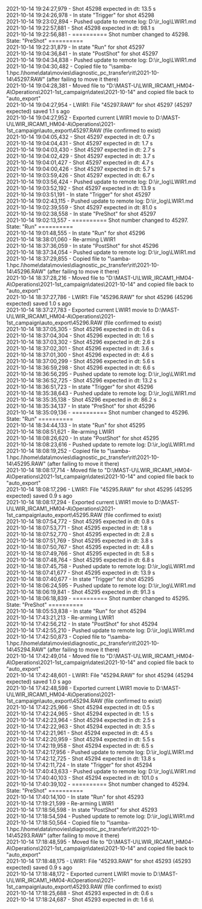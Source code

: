 2021-10-14 19:24:27,979 - Shot 45298 expected in dt: 13.5 s\
2021-10-14 19:24:26,978 - In state "Trigger" for shot 45298\
2021-10-14 19:23:02,894 - Pushed update to remote log: D:\ir_log\LWIR1.md\
2021-10-14 19:22:57,881 - Shot 45298 expected in dt: 98.1 s\
2021-10-14 19:22:56,881 - ========== Shot number changed to 45298. State: "PreShot" ==========\
2021-10-14 19:22:31,879 - In state "Run" for shot 45297\
2021-10-14 19:04:36,841 - In state "PostShot" for shot 45297\
2021-10-14 19:04:34,838 - Pushed update to remote log: D:\ir_log\LWIR1.md\
2021-10-14 19:04:30,482 - Copied file to "\\samba-1.hpc.l\home\data\movies\diagnostic_pc_transfer\rit\2021-10-14\45297.RAW" (after failing to move it there)\
2021-10-14 19:04:28,381 - Moved file to "D:\MAST-U\LWIR_IRCAM1_HM04-A\Operations\2021-1st_campaign\dates\2021-10-14" and copied file back to "auto_export"\
2021-10-14 19:04:27,954 - LWIR1: File "45297.RAW" for shot 45297 (45297 expected) saved 1.1 s ago\
2021-10-14 19:04:27,952 - Exported current LWIR1 movie to D:\MAST-U\LWIR_IRCAM1_HM04-A\Operations\2021-1st_campaign\auto_export\45297.RAW (file confirmed to exist)\
2021-10-14 19:04:05,432 - Shot 45297 expected in dt: 0.7 s\
2021-10-14 19:04:04,431 - Shot 45297 expected in dt: 1.7 s\
2021-10-14 19:04:03,430 - Shot 45297 expected in dt: 2.7 s\
2021-10-14 19:04:02,429 - Shot 45297 expected in dt: 3.7 s\
2021-10-14 19:04:01,427 - Shot 45297 expected in dt: 4.7 s\
2021-10-14 19:04:00,426 - Shot 45297 expected in dt: 5.7 s\
2021-10-14 19:03:59,426 - Shot 45297 expected in dt: 6.7 s\
2021-10-14 19:03:56,424 - Pushed update to remote log: D:\ir_log\LWIR1.md\
2021-10-14 19:03:52,192 - Shot 45297 expected in dt: 13.9 s\
2021-10-14 19:03:51,191 - In state "Trigger" for shot 45297\
2021-10-14 19:02:43,115 - Pushed update to remote log: D:\ir_log\LWIR1.md\
2021-10-14 19:02:39,559 - Shot 45297 expected in dt: 81.0 s\
2021-10-14 19:02:38,558 - In state "PreShot" for shot 45297\
2021-10-14 19:02:13,557 - ========== Shot number changed to 45297. State: "Run" ==========\
2021-10-14 19:01:48,555 - In state "Run" for shot 45296\
2021-10-14 18:38:01,060 - Re-arming LWIR1\
2021-10-14 18:37:36,059 - In state "PostShot" for shot 45296\
2021-10-14 18:37:34,054 - Pushed update to remote log: D:\ir_log\LWIR1.md\
2021-10-14 18:37:29,855 - Copied file to "\\samba-1.hpc.l\home\data\movies\diagnostic_pc_transfer\rit\2021-10-14\45296.RAW" (after failing to move it there)\
2021-10-14 18:37:28,216 - Moved file to "D:\MAST-U\LWIR_IRCAM1_HM04-A\Operations\2021-1st_campaign\dates\2021-10-14" and copied file back to "auto_export"\
2021-10-14 18:37:27,786 - LWIR1: File "45296.RAW" for shot 45296 (45296 expected) saved 1.0 s ago\
2021-10-14 18:37:27,783 - Exported current LWIR1 movie to D:\MAST-U\LWIR_IRCAM1_HM04-A\Operations\2021-1st_campaign\auto_export\45296.RAW (file confirmed to exist)\
2021-10-14 18:37:05,305 - Shot 45296 expected in dt: 0.6 s\
2021-10-14 18:37:04,304 - Shot 45296 expected in dt: 1.6 s\
2021-10-14 18:37:03,302 - Shot 45296 expected in dt: 2.6 s\
2021-10-14 18:37:02,301 - Shot 45296 expected in dt: 3.6 s\
2021-10-14 18:37:01,300 - Shot 45296 expected in dt: 4.6 s\
2021-10-14 18:37:00,299 - Shot 45296 expected in dt: 5.6 s\
2021-10-14 18:36:59,298 - Shot 45296 expected in dt: 6.6 s\
2021-10-14 18:36:56,295 - Pushed update to remote log: D:\ir_log\LWIR1.md\
2021-10-14 18:36:52,725 - Shot 45296 expected in dt: 13.2 s\
2021-10-14 18:36:51,723 - In state "Trigger" for shot 45296\
2021-10-14 18:35:38,643 - Pushed update to remote log: D:\ir_log\LWIR1.md\
2021-10-14 18:35:35,138 - Shot 45296 expected in dt: 86.2 s\
2021-10-14 18:35:34,137 - In state "PreShot" for shot 45296\
2021-10-14 18:35:09,136 - ========== Shot number changed to 45296. State: "Run" ==========\
2021-10-14 18:34:44,133 - In state "Run" for shot 45295\
2021-10-14 18:08:51,621 - Re-arming LWIR1\
2021-10-14 18:08:26,620 - In state "PostShot" for shot 45295\
2021-10-14 18:08:23,616 - Pushed update to remote log: D:\ir_log\LWIR1.md\
2021-10-14 18:08:19,252 - Copied file to "\\samba-1.hpc.l\home\data\movies\diagnostic_pc_transfer\rit\2021-10-14\45295.RAW" (after failing to move it there)\
2021-10-14 18:08:17,714 - Moved file to "D:\MAST-U\LWIR_IRCAM1_HM04-A\Operations\2021-1st_campaign\dates\2021-10-14" and copied file back to "auto_export"\
2021-10-14 18:08:17,296 - LWIR1: File "45295.RAW" for shot 45295 (45295 expected) saved 0.9 s ago\
2021-10-14 18:08:17,294 - Exported current LWIR1 movie to D:\MAST-U\LWIR_IRCAM1_HM04-A\Operations\2021-1st_campaign\auto_export\45295.RAW (file confirmed to exist)\
2021-10-14 18:07:54,772 - Shot 45295 expected in dt: 0.8 s\
2021-10-14 18:07:53,771 - Shot 45295 expected in dt: 1.8 s\
2021-10-14 18:07:52,770 - Shot 45295 expected in dt: 2.8 s\
2021-10-14 18:07:51,769 - Shot 45295 expected in dt: 3.8 s\
2021-10-14 18:07:50,767 - Shot 45295 expected in dt: 4.8 s\
2021-10-14 18:07:49,766 - Shot 45295 expected in dt: 5.8 s\
2021-10-14 18:07:48,764 - Shot 45295 expected in dt: 6.8 s\
2021-10-14 18:07:45,758 - Pushed update to remote log: D:\ir_log\LWIR1.md\
2021-10-14 18:07:41,677 - Shot 45295 expected in dt: 13.9 s\
2021-10-14 18:07:40,677 - In state "Trigger" for shot 45295\
2021-10-14 18:06:24,595 - Pushed update to remote log: D:\ir_log\LWIR1.md\
2021-10-14 18:06:19,841 - Shot 45295 expected in dt: 91.3 s\
2021-10-14 18:06:18,839 - ========== Shot number changed to 45295. State: "PreShot" ==========\
2021-10-14 18:05:53,838 - In state "Run" for shot 45294\
2021-10-14 17:43:21,213 - Re-arming LWIR1\
2021-10-14 17:42:56,212 - In state "PostShot" for shot 45294\
2021-10-14 17:42:55,210 - Pushed update to remote log: D:\ir_log\LWIR1.md\
2021-10-14 17:42:50,873 - Copied file to "\\samba-1.hpc.l\home\data\movies\diagnostic_pc_transfer\rit\2021-10-14\45294.RAW" (after failing to move it there)\
2021-10-14 17:42:49,014 - Moved file to "D:\MAST-U\LWIR_IRCAM1_HM04-A\Operations\2021-1st_campaign\dates\2021-10-14" and copied file back to "auto_export"\
2021-10-14 17:42:48,601 - LWIR1: File "45294.RAW" for shot 45294 (45294 expected) saved 1.0 s ago\
2021-10-14 17:42:48,598 - Exported current LWIR1 movie to D:\MAST-U\LWIR_IRCAM1_HM04-A\Operations\2021-1st_campaign\auto_export\45294.RAW (file confirmed to exist)\
2021-10-14 17:42:25,966 - Shot 45294 expected in dt: 0.5 s\
2021-10-14 17:42:24,965 - Shot 45294 expected in dt: 1.5 s\
2021-10-14 17:42:23,964 - Shot 45294 expected in dt: 2.5 s\
2021-10-14 17:42:22,963 - Shot 45294 expected in dt: 3.5 s\
2021-10-14 17:42:21,961 - Shot 45294 expected in dt: 4.5 s\
2021-10-14 17:42:20,959 - Shot 45294 expected in dt: 5.5 s\
2021-10-14 17:42:19,958 - Shot 45294 expected in dt: 6.5 s\
2021-10-14 17:42:17,956 - Pushed update to remote log: D:\ir_log\LWIR1.md\
2021-10-14 17:42:12,725 - Shot 45294 expected in dt: 13.8 s\
2021-10-14 17:42:11,724 - In state "Trigger" for shot 45294\
2021-10-14 17:40:43,633 - Pushed update to remote log: D:\ir_log\LWIR1.md\
2021-10-14 17:40:40,103 - Shot 45294 expected in dt: 101.0 s\
2021-10-14 17:40:39,102 - ========== Shot number changed to 45294. State: "PreShot" ==========\
2021-10-14 17:40:14,100 - In state "Run" for shot 45293\
2021-10-14 17:19:21,599 - Re-arming LWIR1\
2021-10-14 17:18:56,598 - In state "PostShot" for shot 45293\
2021-10-14 17:18:54,594 - Pushed update to remote log: D:\ir_log\LWIR1.md\
2021-10-14 17:18:50,564 - Copied file to "\\samba-1.hpc.l\home\data\movies\diagnostic_pc_transfer\rit\2021-10-14\45293.RAW" (after failing to move it there)\
2021-10-14 17:18:48,595 - Moved file to "D:\MAST-U\LWIR_IRCAM1_HM04-A\Operations\2021-1st_campaign\dates\2021-10-14" and copied file back to "auto_export"\
2021-10-14 17:18:48,175 - LWIR1: File "45293.RAW" for shot 45293 (45293 expected) saved 0.9 s ago\
2021-10-14 17:18:48,172 - Exported current LWIR1 movie to D:\MAST-U\LWIR_IRCAM1_HM04-A\Operations\2021-1st_campaign\auto_export\45293.RAW (file confirmed to exist)\
2021-10-14 17:18:25,688 - Shot 45293 expected in dt: 0.6 s\
2021-10-14 17:18:24,687 - Shot 45293 expected in dt: 1.6 s\
